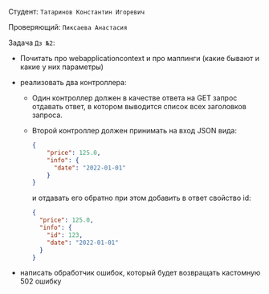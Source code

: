 Студент: `Татаринов Константин Игоревич`

Проверяющий: `Пиксаева Анастасия`

Задача `Дз №2`:

* Почитать про webapplicationcontext и про маппинги (какие бывают и какие у них параметры)
* реализовать два контроллера:
    * Один контроллер должен в качестве ответа на GET запрос отдавать ответ, в котором выводится список всех
      заголовков запроса.
    * Второй контроллер должен принимать на вход JSON вида:
      ```json
      {
          "price": 125.0,
          "info": {
            "date": "2022-01-01"
          }
      }
      ```

      и отдавать его обратно при этом добавить в ответ свойство id:
      ```json
      {
        "price": 125.0,
        "info": {
          "id": 123,
          "date": "2022-01-01"
        }
      }
      ```

* написать обработчик ошибок, который будет возвращать кастомную 502 ошибку
